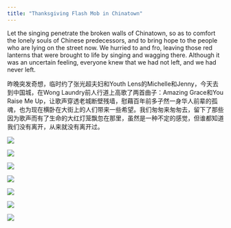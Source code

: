 ```yaml
---
title: "Thanksgiving Flash Mob in Chinatown"
---
```

Let the singing penetrate the broken walls of Chinatown, so as to comfort the lonely souls of Chinese predecessors, and to bring hope to the people who are lying on the street now. We hurried to and fro, leaving those red lanterns that were brought to life by singing and wagging there. Although it was an uncertain feeling, everyone knew that we had not left, and we had never left.

昨晚突发奇想，临时约了张光超夫妇和Youth Lens的Michelle和Jenny，今天去到中国城，在Wong Laundry前人行道上高歌了两首曲子：Amazing Grace和You Raise Me Up，让歌声穿透老城断壁残墙，慰藉百年前多孑然一身华人前辈的孤魂，也为现在横卧在大街上的人们带来一些希望。我们匆匆来匆匆去，留下了那些因为歌声而有了生命的大红灯笼飘忽在那里，虽然是一种不定的感觉，但谁都知道我们没有离开，从来就没有离开过。

![](https://res.cloudinary.com/dhngj18do/image/upload/f_auto,q_auto/v1/images/Wechat%20Image_20211126101854)

![](https://res.cloudinary.com/dhngj18do/image/upload/f_auto,q_auto/v1/images/Wechat%20Image_20211126101507)

![](https://res.cloudinary.com/dhngj18do/image/upload/f_auto,q_auto/v1/images/Wechat%20Image_20211126101835)

![](https://res.cloudinary.com/dhngj18do/image/upload/f_auto,q_auto/v1/images/Wechat%20Image_20211126101723)

![](https://res.cloudinary.com/dhngj18do/image/upload/f_auto,q_auto/v1/images/Wechat%20Image_20211126101817)

![](https://res.cloudinary.com/dhngj18do/image/upload/f_auto,q_auto/v1/images/Wechat%20Image_20211126101746)

![](https://res.cloudinary.com/dhngj18do/image/upload/f_auto,q_auto/v1/images/Wechat%20Image_20211126101913)
